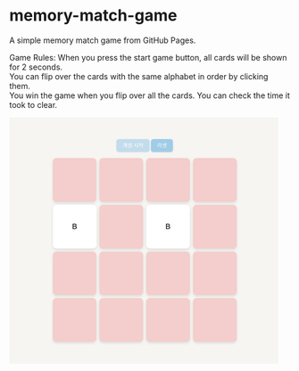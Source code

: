 # memory-match-game
A simple memory match game from GitHub Pages.  

Game Rules: When you press the start game button, all cards will be shown for 2 seconds.  
You can flip over the cards with the same alphabet in order by clicking them.  
You win the game when you flip over all the cards. You can check the time it took to clear.  

![Example Image](thumb.png)
